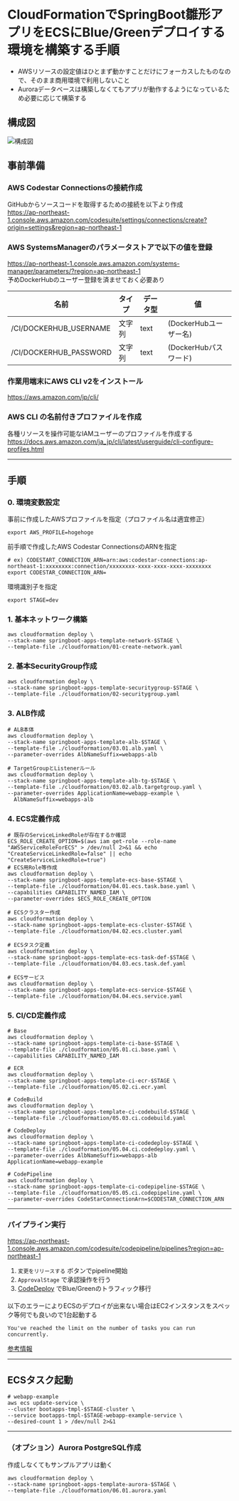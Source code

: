 # CloudFormationでSpringBoot雛形アプリをECSにBlue/Greenデプロイする環境を構築する手順

- AWSリソースの設定値はひとまず動かすことだけにフォーカスしたものなので、そのまま商用環境で利用しないこと
- Auroraデータベースは構築しなくてもアプリが動作するようになっているため必要に応じて構築する

## 構成図
![構成図](assets/CI構成図.png "環境一覧")

## 事前準備

### AWS Codestar Connectionsの接続作成
GitHubからソースコードを取得するための接続を以下より作成  
https://ap-northeast-1.console.aws.amazon.com/codesuite/settings/connections/create?origin=settings&region=ap-northeast-1

### AWS SystemsManagerのパラメータストアで以下の値を登録
https://ap-northeast-1.console.aws.amazon.com/systems-manager/parameters/?region=ap-northeast-1  
予めDockerHubのユーザー登録を済ませておく必要あり

| 名前                     | タイプ | データ型 | 値                |
|------------------------|-----|------|------------------|
| /CI/DOCKERHUB_USERNAME | 文字列 | text | (DockerHubユーザー名) |
| /CI/DOCKERHUB_PASSWORD | 文字列 | text | (DockerHubパスワード) |


### 作業用端末にAWS CLI v2をインストール
https://aws.amazon.com/jp/cli/

### AWS CLI の名前付きプロファイルを作成
各種リソースを操作可能なIAMユーザーのプロファイルを作成する  
https://docs.aws.amazon.com/ja_jp/cli/latest/userguide/cli-configure-profiles.html

---

## 手順

### 0. 環境変数設定
事前に作成したAWSプロファイルを指定（プロファイル名は適宜修正）
```shell
export AWS_PROFILE=hogehoge
```

前手順で作成したAWS Codestar ConnectionsのARNを指定
```shell
# ex) CODESTART_CONNECTION_ARN=arn:aws:codestar-connections:ap-northeast-1:xxxxxxxx:connection/xxxxxxxx-xxxx-xxxx-xxxx-xxxxxxxx
export CODESTAR_CONNECTION_ARN=
```

環境識別子を指定
```shell
export STAGE=dev
```


### 1. 基本ネットワーク構築
```shell
aws cloudformation deploy \
--stack-name springboot-apps-template-network-$STAGE \
--template-file ./cloudformation/01-create-network.yaml
```

### 2. 基本SecurityGroup作成
```shell
aws cloudformation deploy \
--stack-name springboot-apps-template-securitygroup-$STAGE \
--template-file ./cloudformation/02-securitygroup.yaml 
```

### 3. ALB作成
```shell
# ALB本体
aws cloudformation deploy \
--stack-name springboot-apps-template-alb-$STAGE \
--template-file ./cloudformation/03.01.alb.yaml \
--parameter-overrides AlbNameSuffix=webapps-alb

# TargetGroupとListenerルール
aws cloudformation deploy \
--stack-name springboot-apps-template-alb-tg-$STAGE \
--template-file ./cloudformation/03.02.alb.targetgroup.yaml \
--parameter-overrides ApplicationName=webapp-example \
  AlbNameSuffix=webapps-alb
```

### 4. ECS定義作成
```shell
# 既存のServiceLinkedRoleが存在するか確認
ECS_ROLE_CREATE_OPTION=$(aws iam get-role --role-name "AWSServiceRoleForECS" > /dev/null 2>&1 && echo "CreateServiceLinkedRole=false" || echo "CreateServiceLinkedRole=true")
# ECS用Role等作成
aws cloudformation deploy \
--stack-name springboot-apps-template-ecs-base-$STAGE \
--template-file ./cloudformation/04.01.ecs.task.base.yaml \
--capabilities CAPABILITY_NAMED_IAM \
--parameter-overrides $ECS_ROLE_CREATE_OPTION

# ECSクラスター作成
aws cloudformation deploy \
--stack-name springboot-apps-template-ecs-cluster-$STAGE \
--template-file ./cloudformation/04.02.ecs.cluster.yaml

# ECSタスク定義
aws cloudformation deploy \
--stack-name springboot-apps-template-ecs-task-def-$STAGE \
--template-file ./cloudformation/04.03.ecs.task.def.yaml

# ECSサービス
aws cloudformation deploy \
--stack-name springboot-apps-template-ecs-service-$STAGE \
--template-file ./cloudformation/04.04.ecs.service.yaml
```

### 5. CI/CD定義作成
```shell
# Base
aws cloudformation deploy \
--stack-name springboot-apps-template-ci-base-$STAGE \
--template-file ./cloudformation/05.01.ci.base.yaml \
--capabilities CAPABILITY_NAMED_IAM

# ECR
aws cloudformation deploy \
--stack-name springboot-apps-template-ci-ecr-$STAGE \
--template-file ./cloudformation/05.02.ci.ecr.yaml

# CodeBuild
aws cloudformation deploy \
--stack-name springboot-apps-template-ci-codebuild-$STAGE \
--template-file ./cloudformation/05.03.ci.codebuild.yaml

# CodeDeploy
aws cloudformation deploy \
--stack-name springboot-apps-template-ci-codedeploy-$STAGE \
--template-file ./cloudformation/05.04.ci.codedeploy.yaml \
--parameter-overrides AlbNameSuffix=webapps-alb ApplicationName=webapp-example

# CodePipeline
aws cloudformation deploy \
--stack-name springboot-apps-template-ci-codepipeline-$STAGE \
--template-file ./cloudformation/05.05.ci.codepipeline.yaml \
--parameter-overrides CodeStarConnectionArn=$CODESTAR_CONNECTION_ARN
```


---

### パイプライン実行
https://ap-northeast-1.console.aws.amazon.com/codesuite/codepipeline/pipelines?region=ap-northeast-1
1. `変更をリリースする` ボタンでpipeline開始
2. `ApprovalStage` で承認操作を行う
3. [CodeDeploy](https://ap-northeast-1.console.aws.amazon.com/codesuite/codedeploy/deployments?region=ap-northeast-1) でBlue/Greenのトラフィック移行

####
以下のエラーによりECSのデプロイが出来ない場合はEC2インスタンスをスペック等何でも良いので1台起動する

`You've reached the limit on the number of tasks you can run concurrently.`

[参考情報](https://repost.aws/questions/QUiWCpad5jReKxxTiWjKfeyA/how-to-solve-the-ecs-error-youve-reached-the-limit-on-the-number-of-tasks-you-can-run-concurrently)

---

## ECSタスク起動
```shell
# webapp-example
aws ecs update-service \
--cluster bootapps-tmpl-$STAGE-cluster \
--service bootapps-tmpl-$STAGE-webapp-example-service \
--desired-count 1 > /dev/null 2>&1
```

---

### （オプション）Aurora PostgreSQL作成
作成しなくてもサンプルアプリは動く
```shell
aws cloudformation deploy \
--stack-name springboot-apps-template-aurora-$STAGE \
--template-file ./cloudformation/06.01.aurora.yaml
```


